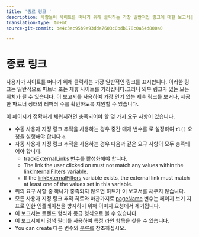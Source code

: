 ```yaml
---
title: '종료 링크 '
description: 사람들이 사이트를 떠나기 위해 클릭하는 가장 일반적인 링크에 대한 보고서를 표시합니다.
translation-type: tm+mt
source-git-commit: be4c3ec95b9e93dda7603c0bdb178c0a54d800a0

---
```



# 종료 링크 

사용자가 사이트를 떠나기 위해 클릭하는 가장 일반적인 링크를 표시합니다. 이러한 링크는 일반적으로 파트너 또는 제휴 사이트를 가리킵니다.그러나 외부 링크가 있는 모든 위치가 될 수 있습니다. 이 보고서를 사용하여 가장 인기 있는 제휴 링크를 보거나, 제공한 파트너 상태의 레퍼러 수를 확인하도록 지원할 수 있습니다.

이 페이지가 정확하게 채워지려면 충족되어야 할 몇 가지 요구 사항이 있습니다.
* 수동 사용자 지정 링크 추적을 사용하는 경우 중간 매개 변수를 로 설정하여 `tl()` 요청을 실행해야 합니다 `e`.
* 자동 사용자 지정 링크 추적을 사용하는 경우 다음과 같은 요구 사항이 모두 충족되어야 합니다.
   * trackExternalLinks [변수를](/help/implement/vars/config-vars/trackexternallinks.md) 활성화해야 합니다.
   * The link the user clicked on must not match any values within the [linkInternalFilters](/help/implement/vars/config-vars/linkinternalfilters.md) variable.
   * If the [linkExternalFilters](/help/implement/vars/config-vars/linkexternalfilters.md) variable exists, the external link must match at least one of the values set in this variable.
* 위의 요구 사항 중 하나가 충족되지 않으면 히트가 이 보고서를 채우지 않습니다.
* 모든 사용자 지정 링크 추적 히트와 마찬가지로 [pageName](/help/implement/vars/page-vars/pagename.md) 변수는 페이지 보기 지표로 인한 인플레이션을 방지하기 위해 이미지 요청에서 제거됩니다.
* 이 보고서는 트렌드 형식과 등급 형식으로 볼 수 있습니다.
* 이 보고서에서 검색 필터를 사용하여 특정 라인 항목을 찾을 수 있습니다.
* You can create 다른 변수와 [분류를](/help/analyze/reports-analytics/reports-customize/breakdowns.md) 참조하십시오.
